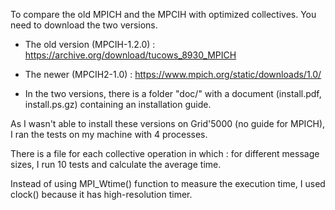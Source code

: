 To compare the old MPICH and the MPCIH with optimized collectives. You need to download the two versions.

* The old version (MPCIH-1.2.0) : https://archive.org/download/tucows_8930_MPICH

* The newer (MPCIH2-1.0) : https://www.mpich.org/static/downloads/1.0/

* In the two versions, there is a folder "doc/" with a document (install.pdf,  install.ps.gz) containing an installation guide.

As I wasn't able to install these versions on Grid'5000 (no guide for MPICH), I ran the tests on my machine with 4 processes.

There is a file for each collective operation in which :
for different message sizes, I run 10 tests and calculate the average time.

Instead of using MPI_Wtime() function to measure the execution time, I used clock() because it has high-resolution timer.